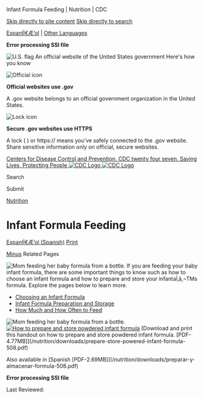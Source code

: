 





















Infant Formula Feeding \| Nutrition \| CDC
 










 






 











 




[Skip directly to site content](#content)
[Skip directly to search](#headerSearch)


[EspanIÌ€Æ’ol](/spanish/) \| 
[Other Languages](https://wwwn.cdc.gov/pubs/other-languages/)

**Error processing SSI file**  



![U.S. flag](/TemplatePackage/4.0/assets/imgs/uswds/us_flag_small.png)
An official website of the United States government Here's how you know 



![Official icon](/TemplatePackage/4.0/assets/imgs/uswds/icon-dot-gov.svg)



**Official websites use .gov**


A .gov website belongs to an official government organization in the United States.







![Lock icon](/TemplatePackage/4.0/assets/imgs/uswds/icon-https.svg)



**Secure .gov websites use HTTPS**


A lock (  ) or https:// means you've safely connected to the .gov website. Share sensitive information only on official, secure websites.








 



[Centers for Disease Control and Prevention. CDC twenty four seven. Saving Lives, Protecting People
![CDC Logo](/TemplatePackage/4.0/assets/imgs/logo/logo-notext.svg)
![CDC Logo](/TemplatePackage/4.0/assets/imgs/logo/logo-notext.svg)](https://www.cdc.gov/)





Search









Submit


















 [Nutrition](/nutrition/php/about/index.html)










 











Infant Formula Feeding
======================

 
[EspanIÌ€Æ’ol (Spanish)](/nutrition/infantandtoddlernutrition/formula-feeding/index-es.html) [Print](#print)



[Minus](#collapse_24576627fc1c61fb0)
Related Pages




![Mom feeding her baby formula from a bottle.](/nutrition/infantandtoddlernutrition/images/formula-feeding.jpg?_=95611 "formula-feeding")
If you are feeding your baby infant formula, there are some important things to know such as how to choose an infant formula and how to prepare and store your infantaÌ‚â‚¬TMs formula. Explore the pages below to learn more.


* [Choosing an Infant Formula](/nutrition/infantandtoddlernutrition/formula-feeding/choosing-an-infant-formula.html)
* [Infant Formula Preparation and Storage](/nutrition/infantandtoddlernutrition/formula-feeding/infant-formula-preparation-and-storage.html)
* [How Much and How Often to Feed](/nutrition/infantandtoddlernutrition/formula-feeding/how-much-how-often.html)


![Mom feeding her baby formula from a bottle.](/nutrition/infantandtoddlernutrition/images/formula-feeding.jpg?_=95611)[![How to prepare and store powdered infant formula](/nutrition/infantandtoddlernutrition/images/prepare-store-powered-infant-formula-thumbnail.png?_=58461)](/nutrition/downloads/prepare-store-powered-infant-formula-508.pdf)
[Download and print this handout on how to prepare and store powdered infant formula. \[PDF\-4\.77MB]](/nutrition/downloads/prepare-store-powered-infant-formula-508.pdf)


Also available in [Spanish \[PDF\-2\.69MB]](/nutrition/downloads/preparar-y-almacenar-formula-508.pdf)








**Error processing SSI file**  






 Last Reviewed: